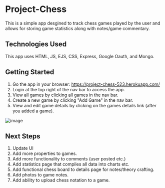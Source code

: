 # Project-Chess

This is a simple app desgined to track chess games played by the user and allows for storing game statistics along with notes/game commentary.

## Technologies Used

This app uses HTML, JS, EJS, CSS, Express, Google Oauth, and Mongo.

## Getting Started

1. Go the app in your browser: https://project-chess-523.herokuapp.com/
2. Login at the top right of the nav bar to access the app. 
3. View all games by clicking all games in the nav bar.
4. Create a new game by clicking "Add Game" in the nav bar.
5. View and edit game details by clicking on the games details link (after you added a game).

![image](https://user-images.githubusercontent.com/103070722/176928476-946118fc-1f52-4fdd-b81f-16ec53b55a63.png)

## Next Steps

1. Update UI
2. Add more properties to games.
3. Add more functionality to comments (user posted etc.)
4. Add statistics page that compiles all data into charts etc.
5. Add functional chess board to details page for notes/theory crafting.
6. Add photos to game notes.
7. Add ability to upload chess notation to a game.
